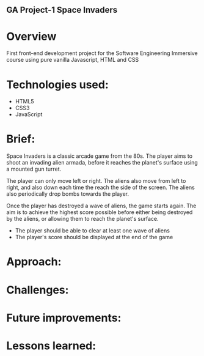 ## GA Project-1 Space Invaders

# Overview 
First front-end development project for the Software Engineering Immersive course using pure vanilla Javascript, HTML and CSS


# Technologies used:
* HTML5
* CSS3
* JavaScript


# Brief:
Space Invaders is a classic arcade game from the 80s. The player aims to shoot an invading alien armada, before it reaches the planet's surface using a mounted gun turret.

The player can only move left or right. The aliens also move from left to right, and also down each time the reach the side of the screen. The aliens also periodically drop bombs towards the player.

Once the player has destroyed a wave of aliens, the game starts again. The aim is to achieve the highest score possible before either being destroyed by the aliens, or allowing them to reach the planet's surface.

* The player should be able to clear at least one wave of aliens
* The player's score should be displayed at the end of the game


# Approach:

# Challenges:

# Future improvements:

# Lessons learned:
